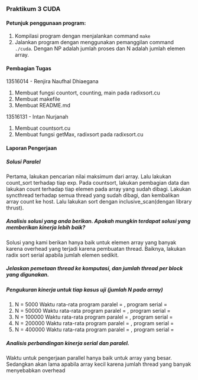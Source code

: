 ### Praktikum 3 CUDA

#### Petunjuk penggunaan program:
1. Kompilasi program dengan menjalankan command ```make```
2. Jalankan program dengan menggunakan pemanggilan command ```./cuda```. Dengan NP adalah jumlah proses dan N adalah jumlah elemen array.

#### Pembagian Tugas
13516014 - Renjira Naufhal Dhiaegana
1. Membuat fungsi countort, counting, main pada radixsort.cu
2. Membuat makefile
3. Membuat README.md

13516131 - Intan Nurjanah
1. Membuat countsort.cu
2. Membuat fungsi getMax, radixsort pada radixsort.cu

#### Laporan Pengerjaan
##### Solusi Paralel
Pertama, lakukan pencarian nilai maksimum dari array. Lalu lakukan count_sort terhadap tiap exp. Pada countsort, lakukan pembagian data dan lakukan count terhadap tiap elemen pada array yang sudah dibagi. Lakukan syncthread terhadap semua thread yang sudah dibagi, dan kembalikan array count ke host. Lalu lakukan sort dengan inclusive_scan(dengan library thrust).

##### Analisis solusi yang anda berikan. Apakah mungkin terdapat solusi yang memberikan kinerja lebih baik?
Solusi yang kami berikan hanya baik untuk elemen array yang banyak karena overhead yang terjadi karena pembuatan thread. Baiknya, lakukan radix sort serial apabila jumlah elemen sedikit.


##### Jelaskan pemetaan thread ke komputasi, dan jumlah thread per block yang digunakan.


##### Pengukuran kinerja untuk tiap kasus uji (jumlah N pada array) 
1. N = 5000
   Waktu rata-rata program paralel = , program serial = 
2. N = 50000
   Waktu rata-rata program paralel = , program serial = 
3. N = 100000
   Waktu rata-rata program paralel = , program serial = 
4. N = 200000
   Waktu rata-rata program paralel = , program serial = 
5. N = 400000
   Waktu rata-rata program paralel = , program serial = 


##### Analisis perbandingan kinerja serial dan paralel. 
Waktu untuk pengerjaan parallel hanya baik untuk array yang besar. Sedangkan akan lama apabila array kecil karena jumlah thread yang banyak menyebabkan overhead